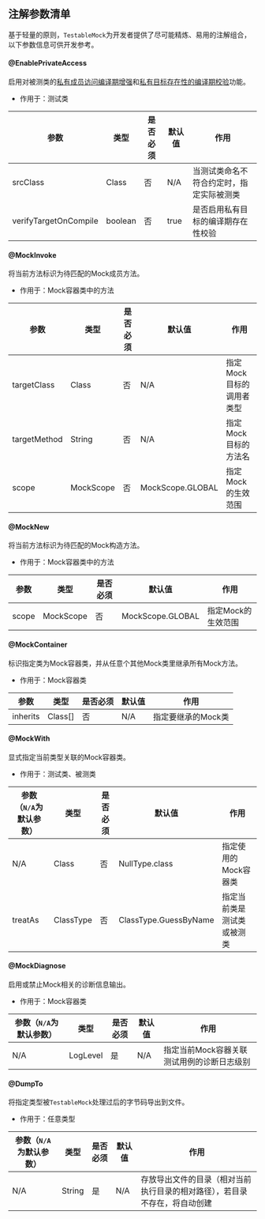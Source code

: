 注解参数清单
---

基于轻量的原则，`TestableMock`为开发者提供了尽可能精炼、易用的注解组合，以下参数信息可供开发参考。

#### @EnablePrivateAccess

启用对被测类的<u>私有成员访问编译期增强</u>和<u>私有目标存在性的编译期校验</u>功能。

- 作用于：测试类

| 参数                   | 类型    | 是否必须 | 默认值 | 作用 |
| ---                   | ---     | ---     | ---- | ---  |
| srcClass              | Class   | 否      | N/A   | 当测试类命名不符合约定时，指定实际被测类 |
| verifyTargetOnCompile | boolean | 否      | true  | 是否启用私有目标的编译期存在性校验 |

#### @MockInvoke

将当前方法标识为待匹配的Mock成员方法。

- 作用于：Mock容器类中的方法

| 参数          | 类型       | 是否必须 | 默认值           | 作用 |
| ---          | ---       | ---     | ----             | ---  |
| targetClass  | Class     | 否      | N/A              | 指定Mock目标的调用者类型 |
| targetMethod | String    | 否      | N/A              | 指定Mock目标的方法名 |
| scope        | MockScope | 否      | MockScope.GLOBAL | 指定Mock的生效范围 |

#### @MockNew

将当前方法标识为待匹配的Mock构造方法。

- 作用于：Mock容器类中的方法

| 参数   | 类型      | 是否必须 | 默认值            | 作用 |
| ---   | ---       | ---    | ----             | ---  |
| scope | MockScope | 否      | MockScope.GLOBAL | 指定Mock的生效范围 |

#### @MockContainer

标识指定类为Mock容器类，并从任意个其他Mock类里继承所有Mock方法。

- 作用于：Mock容器类

| 参数      | 类型     | 是否必须 | 默认值  | 作用              |
| ----     | ---      | ---    | ---    | ---              |
| inherits | Class[]  | 否     | N/A    | 指定要继承的Mock类  |

#### @MockWith

显式指定当前类型关联的Mock容器类。

- 作用于：测试类、被测类

| 参数（`N/A`为默认参数） | 类型       | 是否必须 | 默认值                 | 作用 |
| ---                  | ---       | ---     | ----                  | ---  |
| N/A                  | Class     | 否      | NullType.class        | 指定使用的Mock容器类 |
| treatAs              | ClassType | 否      | ClassType.GuessByName | 指定当前类是测试类或被测类 | 

#### @MockDiagnose

启用或禁止Mock相关的诊断信息输出。

- 作用于：Mock容器类

| 参数（`N/A`为默认参数） | 类型      | 是否必须 | 默认值 | 作用 |
| ---                  | ---      | ---     | ----  | ---  |
| N/A                  | LogLevel | 是      | N/A   | 指定当前Mock容器关联测试用例的诊断日志级别 |

#### @DumpTo

将指定类型被`TestableMock`处理过后的字节码导出到文件。

- 作用于：任意类型

| 参数（`N/A`为默认参数） | 类型      | 是否必须 | 默认值 | 作用 |
| ---                  | ---      | ---     | ----  | ---  |
| N/A                  | String   | 是      | N/A   | 存放导出文件的目录（相对当前执行目录的相对路径），若目录不存在，将自动创建 |
